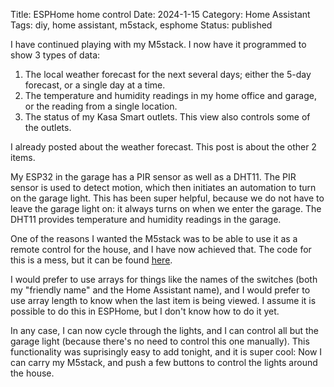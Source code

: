 Title: ESPHome home control
Date: 2024-1-15
Category: Home Assistant
Tags: diy, home assistant, m5stack, esphome
Status: published

I have continued playing with my M5stack.  I now have it programmed to show
3 types of data:

1. The local weather forecast for the next several days; either the 5-day
forecast, or a single day at a time.
2. The temperature and humidity readings in my home office and garage,
or the reading from a single location.
3. The status of my Kasa Smart outlets.  This view also controls some of the
outlets.

I already posted about the weather forecast. This post is about the
other 2 items.

My ESP32 in the garage has a PIR sensor as well as a DHT11.  The PIR sensor
is used to detect motion, which then initiates an automation to turn on the
garage light. This has been super helpful, because we do not have to leave
the garage light on: it always turns on when we enter
the garage.  The DHT11 provides temperature and humidity readings in the garage.

One of the reasons I wanted the M5stack was to be able to use it as a remote
control for the house, and I have now achieved that.  The code for this is
a mess, but it can be found [here](https://github.com/ataridude/ESPHome/blob/main/m5stack_home_control.yml).

I would prefer to use arrays for things like the names of the
switches (both my "friendly name" and the Home Assistant name), and I would prefer
to use array length to know when the last item is being viewed.  I assume it is
possible to do this in ESPHome, but I don't know how to do it yet.

In any case, I can now cycle through the lights, and I can control all but the
garage light (because there's no need to control this one manually).  This functionality was suprisingly easy
to add tonight, and it is super cool: Now I can carry my M5stack, and push a few
buttons to control the lights around the house.
